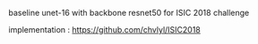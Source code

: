 baseline unet-16 with backbone resnet50 for ISIC 2018 challenge

implementation : https://github.com/chvlyl/ISIC2018
